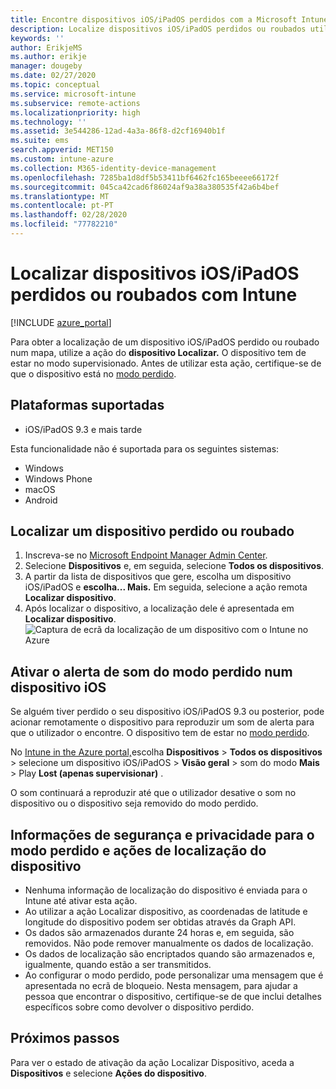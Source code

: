 ```yaml
---
title: Encontre dispositivos iOS/iPadOS perdidos com a Microsoft Intune - Azure Microsoft Docs
description: Localize dispositivos iOS/iPadOS perdidos ou roubados utilizando a funcionalidade de localizar o dispositivo no Microsoft Intune. Obtenha detalhes sobre as informações de segurança e privacidade ao utilizar a ação Localizar dispositivo.
keywords: ''
author: ErikjeMS
ms.author: erikje
manager: dougeby
ms.date: 02/27/2020
ms.topic: conceptual
ms.service: microsoft-intune
ms.subservice: remote-actions
ms.localizationpriority: high
ms.technology: ''
ms.assetid: 3e544286-12ad-4a3a-86f8-d2cf16940b1f
ms.suite: ems
search.appverid: MET150
ms.custom: intune-azure
ms.collection: M365-identity-device-management
ms.openlocfilehash: 7285ba1d8df5b53411bf6462fc165beeee66172f
ms.sourcegitcommit: 045ca42cad6f86024af9a38a380535f42a6b4bef
ms.translationtype: MT
ms.contentlocale: pt-PT
ms.lasthandoff: 02/28/2020
ms.locfileid: "77782210"
---
```

# <a name="locate-lost-or-stolen-iosipados-devices-with-intune"></a>Localizar dispositivos iOS/iPadOS perdidos ou roubados com Intune

[!INCLUDE [azure_portal](../includes/azure_portal.md)]

Para obter a localização de um dispositivo iOS/iPadOS perdido ou roubado num mapa, utilize a ação do **dispositivo Localizar.** O dispositivo tem de estar no modo supervisionado. Antes de utilizar esta ação, certifique-se de que o dispositivo está no [modo perdido](device-lost-mode.md).

## <a name="supported-platforms"></a>Plataformas suportadas

- iOS/iPadOS 9.3 e mais tarde

Esta funcionalidade não é suportada para os seguintes sistemas: 
- Windows
- Windows Phone
- macOS
- Android

## <a name="locate-a-lost-or-stolen-device"></a>Localizar um dispositivo perdido ou roubado

1. Inscreva-se no [Microsoft Endpoint Manager Admin Center](https://go.microsoft.com/fwlink/?linkid=2109431).
3. Selecione **Dispositivos** e, em seguida, selecione **Todos os dispositivos**.
4. A partir da lista de dispositivos que gere, escolha um dispositivo iOS/iPadOS e **escolha... Mais.** Em seguida, selecione a ação remota **Localizar dispositivo**.
5. Após localizar o dispositivo, a localização dele é apresentada em **Localizar dispositivo**.
    ![Captura de ecrã da localização de um dispositivo com o Intune no Azure](./media/device-locate/locate-device.png)


## <a name="activate-lost-mode-sound-alert-on-an-ios-device"></a>Ativar o alerta de som do modo perdido num dispositivo iOS

Se alguém tiver perdido o seu dispositivo iOS/iPadOS 9.3 ou posterior, pode acionar remotamente o dispositivo para reproduzir um som de alerta para que o utilizador o encontre. O dispositivo tem de estar no [modo perdido](device-lost-mode.md).

No [Intune in the Azure portal,](https://aka.ms/intuneportal)escolha **Dispositivos** > **Todos os dispositivos** > selecione um dispositivo iOS/iPadOS > **Visão geral** > som do modo **Mais** > Play **Lost (apenas supervisionar)** .

O som continuará a reproduzir até que o utilizador desative o som no dispositivo ou o dispositivo seja removido do modo perdido.


## <a name="security-and-privacy-information-for-lost-mode-and-locate-device-actions"></a>Informações de segurança e privacidade para o modo perdido e ações de localização do dispositivo
- Nenhuma informação de localização do dispositivo é enviada para o Intune até ativar esta ação.
- Ao utilizar a ação Localizar dispositivo, as coordenadas de latitude e longitude do dispositivo podem ser obtidas através da Graph API.
- Os dados são armazenados durante 24 horas e, em seguida, são removidos. Não pode remover manualmente os dados de localização.
- Os dados de localização são encriptados quando são armazenados e, igualmente, quando estão a ser transmitidos.
- Ao configurar o modo perdido, pode personalizar uma mensagem que é apresentada no ecrã de bloqueio. Nesta mensagem, para ajudar a pessoa que encontrar o dispositivo, certifique-se de que inclui detalhes específicos sobre como devolver o dispositivo perdido.

## <a name="next-steps"></a>Próximos passos

Para ver o estado de ativação da ação Localizar Dispositivo, aceda a **Dispositivos** e selecione **Ações do dispositivo**.
